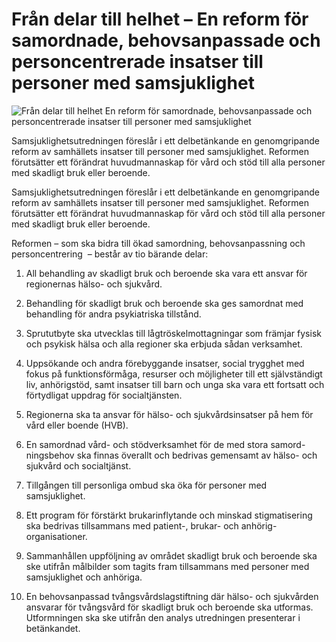 # Från delar till helhet – En reform för samordnade, behovsanpassade och personcentrerade insatser till personer med samsjuklighet

![Från delar till helhet En reform för samordnade, behovsanpassade och personcentrerade insatser till personer med samsjuklighet](/contentassets/28394e4d03594dd5880aac2214a3efa7/sou202193.jpg?width=150&quality=85)

Samsjuklighetsutredningen föreslår i ett delbetänkande en genomgripande reform av samhällets insatser till personer med samsjuklighet. Reformen förutsätter ett förändrat huvudmannaskap för vård och stöd till alla personer med skadligt bruk eller beroende.

Samsjuklighetsutredningen föreslår i ett delbetänkande en genomgripande reform av samhällets insatser till personer med samsjuklighet. Reformen förutsätter ett förändrat huvudmannaskap för vård och stöd till alla personer med skadligt bruk eller beroende.

Reformen – som ska bidra till ökad samordning, behovsanpassning och personcentrering  – består av tio bärande delar:

1. All behandling av skadligt bruk och beroende ska vara ett ansvar för regionernas hälso- och sjukvård.

2. Behandling för skadligt bruk och beroende ska ges samordnat med behandling för andra psykiatriska tillstånd.

3. Sprututbyte ska utvecklas till lågtröskelmottagningar som främjar fysisk och psykisk hälsa och alla regioner ska erbjuda sådan verksamhet.

4. Uppsökande och andra förebyggande insatser, social trygghet med fokus på funktionsförmåga, resurser och möjligheter till ett självständigt liv, anhörigstöd, samt insatser till barn och unga ska vara ett fortsatt och förtydligat uppdrag för socialtjänsten.

5. Regionerna ska ta ansvar för hälso- och sjukvårdsinsatser på hem för vård eller boende (HVB).

6. En samordnad vård- och stödverksamhet för de med stora samord-ningsbehov ska finnas överallt och bedrivas gemensamt av hälso- och sjukvård och socialtjänst.

7. Tillgången till personliga ombud ska öka för personer med samsjuklighet.

8. Ett program för förstärkt brukarinflytande och minskad stigmatisering ska bedrivas tillsammans med patient-, brukar- och anhörig-organisationer.

9. Sammanhållen uppföljning av området skadligt bruk och beroende ska ske utifrån målbilder som tagits fram tillsammans med personer med samsjuklighet och anhöriga.

10. En behovsanpassad tvångsvårdslagstiftning där hälso- och sjukvården ansvarar för tvångsvård för skadligt bruk och beroende ska utformas. Utformningen ska ske utifrån den analys utredningen presenterar i betänkandet.

